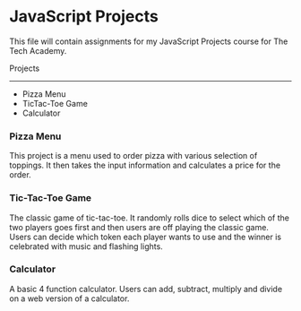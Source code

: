 # JavaScript Projects
 This file will contain assignments for my JavaScript Projects course for The Tech Academy.

Projects
<hr>
<ul>
 <li> Pizza Menu </li>
 <li> TicTac-Toe Game </li>
 <li> Calculator </li>
 </ul>
 <h3> Pizza Menu </h3>
 This project is a menu used to order pizza with various selection of toppings. It then takes the input information and calculates a price for the order. 
 
 <h3>Tic-Tac-Toe Game</h3>
 The classic game of tic-tac-toe. It randomly rolls dice to select which of the two players goes first and then users are off playing the classic game. Users can decide which token each player wants to use and the winner is celebrated with music and flashing lights. 
 
 <h3>Calculator</h3>
 A basic 4 function calculator. Users can add, subtract, multiply and divide on a web version of a calculator.
